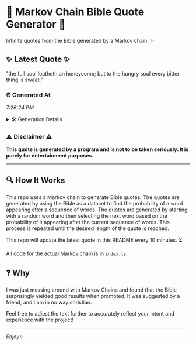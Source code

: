 # 📖 Markov Chain Bible Quote Generator 📖

Infinite quotes from the Bible generated by a Markov chain. ✨

## ✨ Latest Quote ✨
"the full soul loatheth an honeycomb; but to the hungry soul every bitter thing is sweet."

### ⏰ Generated At
*7:26:24 PM*

<details>
    <summary>🛠️ Generation Details</summary>
    <p>
        <strong>🌱 Seed:</strong> the<br>
        <strong>🔄 Iterations:</strong> 15<br>
        <strong>📜 Context History:</strong><br>[ the ]: full<br>[ the, full ]: soul<br>[ the, full, soul ]: loatheth<br>[ the, full, soul, loatheth ]: an<br>[ the, full, soul, loatheth, an ]: honeycomb;<br>[ the, full, soul, loatheth, an, honeycomb; ]: but<br>[ full, soul, loatheth, an, honeycomb;, but ]: to<br>[ soul, loatheth, an, honeycomb;, but, to ]: the<br>[ loatheth, an, honeycomb;, but, to, the ]: hungry<br>[ an, honeycomb;, but, to, the, hungry ]: soul<br>[ honeycomb;, but, to, the, hungry, soul ]: every<br>[ but, to, the, hungry, soul, every ]: bitter<br>[ to, the, hungry, soul, every, bitter ]: thing<br>[ the, hungry, soul, every, bitter, thing ]: is<br>[ hungry, soul, every, bitter, thing, is ]: sweet.<br>
    </p>
</details>

### ⚠️ Disclaimer ⚠️
**This quote is generated by a program and is not to be taken seriously. It is purely for entertainment purposes.**

---

## 🔍 How It Works

This repo uses a Markov chain to generate Bible quotes. The quotes are generated by using the Bible as a dataset to find the probability of a word appearing after a sequence of words. The quotes are generated by starting with a random word and then selecting the next word based on the probability of it appearing after the current sequence of words. This process is repeated until the desired length of the quote is reached.

This repo will update the latest quote in this README every 10 minutes. ⏳

All code for the actual Markov chain is in `index.ts`.

## ❓ Why

I was just messing around with Markov Chains and found that the Bible surprisingly yielded good results when prompted. 
It was suggested by a friend, and I am in no way christian.

Feel free to adjust the text further to accurately reflect your intent and experience with the project!

---

*Enjoy*✨
